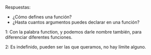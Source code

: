 
Respuestas:

-  ¿Cómo defines una función?
-  ¿Hasta cuantos argumentos puedes declarar en una función?


1: Con la palabra function, y podemos darle nombre también, para diferenciar diferentes funciones.

2: Es indefinido, pueden ser las que queramos, no hay límite alguno.